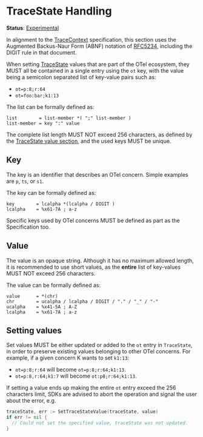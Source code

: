 # TraceState Handling

**Status**: [Experimental](../document-status.md)

In alignment to the [TraceContext](https://www.w3.org/TR/trace-context/) specification, this section uses the
Augmented Backus-Naur Form (ABNF) notation of [RFC5234](https://www.w3.org/TR/trace-context/#bib-rfc5234),
including the DIGIT rule in that document.

When setting [TraceState](api.md#tracestate) values that are part of the OTel ecosystem,
they MUST all be contained in a single entry using the `ot` key, with the value being
a semicolon separated list of key-value pairs such as:

* `ot=p:8;r:64`
* `ot=foo:bar;k1:13`

The list can be formally defined as:

```
list        = list-member *( ";" list-member )
list-member = key ":" value
```

The complete list length MUST NOT exceed 256 characters, as defined by the
[TraceState value section](https://www.w3.org/TR/trace-context/#value),
and the used keys MUST be unique.

## Key

The key is an identifier that describes an OTel concern.
Simple examples are `p`, `ts`, or `s1`.

The key can be formally defined as:

```
key        = lcalpha *(lcalpha / DIGIT )
lcalpha    = %x61-7A ; a-z
```

Specific keys used by OTel concerns MUST be defined as part as the Specification too.

## Value

The value is an opaque string. Although it has no maximum allowed length,
it is recommended to use short values, as the **entire** list of key-values
MUST NOT exceed 256 characters.

The value can be formally defined as:

```
value      = *(chr)
chr        = ucalpha / lcalpha / DIGIT / "." / "_" / "-"
ucalpha    = %x41-5A ; A-Z
lcalpha    = %x61-7A ; a-z
```

## Setting values

Set values MUST be either updated or added to the `ot` entry in `TraceState`,
in order to preserve existing values belonging to other OTel concerns. For example,
if a given concern K wants to set `k1:13`:

* `ot=p:8;r:64` will become `ot=p:8;r:64;k1:13`.
* `ot=p:8,r:64;k1:7` will become `ot:p8;r:64;k1:13`.

If setting a value ends up making the entire `ot` entry exceed the 256 characters limit,
SDKs are advised to abort the operation and signal the user about the error, e.g.

```go
traceState, err := SetTraceStateValue(traceState, value)
if err != nil {
  // Could not set the specified value, traceState was not updated.
}
```

